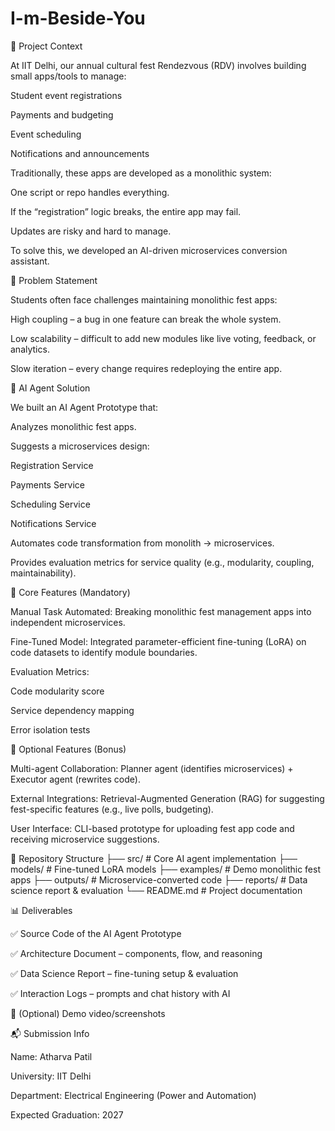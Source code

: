 # I-m-Beside-You
📌 Project Context

At IIT Delhi, our annual cultural fest Rendezvous (RDV) involves building small apps/tools to manage:

Student event registrations

Payments and budgeting

Event scheduling

Notifications and announcements

Traditionally, these apps are developed as a monolithic system:

One script or repo handles everything.

If the “registration” logic breaks, the entire app may fail.

Updates are risky and hard to manage.

To solve this, we developed an AI-driven microservices conversion assistant.

🎯 Problem Statement

Students often face challenges maintaining monolithic fest apps:

High coupling – a bug in one feature can break the whole system.

Low scalability – difficult to add new modules like live voting, feedback, or analytics.

Slow iteration – every change requires redeploying the entire app.

🤖 AI Agent Solution

We built an AI Agent Prototype that:

Analyzes monolithic fest apps.

Suggests a microservices design:

Registration Service

Payments Service

Scheduling Service

Notifications Service

Automates code transformation from monolith → microservices.

Provides evaluation metrics for service quality (e.g., modularity, coupling, maintainability).

🔧 Core Features (Mandatory)

Manual Task Automated: Breaking monolithic fest management apps into independent microservices.

Fine-Tuned Model: Integrated parameter-efficient fine-tuning (LoRA) on code datasets to identify module boundaries.

Evaluation Metrics:

Code modularity score

Service dependency mapping

Error isolation tests

🌟 Optional Features (Bonus)

Multi-agent Collaboration: Planner agent (identifies microservices) + Executor agent (rewrites code).

External Integrations: Retrieval-Augmented Generation (RAG) for suggesting fest-specific features (e.g., live polls, budgeting).

User Interface: CLI-based prototype for uploading fest app code and receiving microservice suggestions.

📂 Repository Structure
├── src/                # Core AI agent implementation
├── models/             # Fine-tuned LoRA models
├── examples/           # Demo monolithic fest apps
├── outputs/            # Microservice-converted code
├── reports/            # Data science report & evaluation
└── README.md           # Project documentation

📊 Deliverables

✅ Source Code of the AI Agent Prototype

✅ Architecture Document – components, flow, and reasoning

✅ Data Science Report – fine-tuning setup & evaluation

✅ Interaction Logs – prompts and chat history with AI

🎥 (Optional) Demo video/screenshots

📬 Submission Info

Name: Atharva Patil

University: IIT Delhi

Department: Electrical Engineering (Power and Automation)

Expected Graduation: 2027
